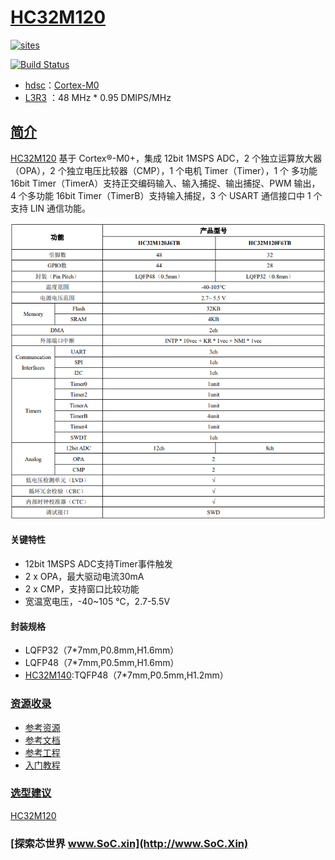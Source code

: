 ﻿# [HC32M120](https://github.com/SoCXin/HC32M120)

[![sites](http://182.61.61.133/link/resources/SoC.png)](http://www.SoC.Xin)

[![Build Status](https://github.com/SoCXin/HC32M120/workflows/src/badge.svg)](https://github.com/SoCXin/HC32M120/actions/workflows/src.yml)

* [hdsc](https://www.hdsc.com.cn/)：[Cortex-M0](https://github.com/SoCXin/Cortex)
* [L3R3](https://github.com/SoCXin/Level) ：48 MHz  * 0.95 DMIPS/MHz

## [简介](https://github.com/SoCXin/HC32M120/wiki)

[HC32M120](https://www.hdsc.com.cn/Category84) 基于 Cortex®-M0+，集成 12bit 1MSPS ADC，2 个独立运算放大器（OPA），2 个独立电压比较器（CMP），1 个电机 Timer（Timer），1 个
多功能 16bit Timer（TimerA）支持正交编码输入、输入捕捉、输出捕捉、PWM 输出，4 个多功能 16bit Timer（TimerB）支持输入捕捉，3 个 USART 通信接口中 1 个支持 LIN 通信功能。

[![sites](docs/HC32M120.png)](https://www.hdsc.com.cn/Category84-1492)

#### 关键特性

* 12bit 1MSPS ADC支持Timer事件触发
* 2 x OPA，最大驱动电流30mA
* 2 x CMP，支持窗口比较功能
* 宽温宽电压，-40~105 ℃，2.7-5.5V

#### 封装规格

* LQFP32（7*7mm,P0.8mm,H1.6mm）
* LQFP48（7*7mm,P0.5mm,H1.6mm）
* [HC32M140](https://www.hdsc.com.cn/Category84-1494):TQFP48（7*7mm,P0.5mm,H1.2mm）

### [资源收录](https://github.com/SoCXin)

* [参考资源](src/)
* [参考文档](docs/)
* [参考工程](project/)
* [入门教程](https://docs.soc.xin/HC32M120)

### [选型建议](https://github.com/SoCXin)

[HC32M120](https://github.com/SoCXin/HC32M120)

### [探索芯世界 www.SoC.xin](http://www.SoC.Xin)
